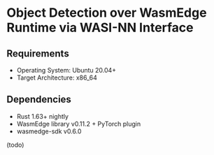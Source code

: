 # Object Detection over WasmEdge Runtime via WASI-NN Interface

## Requirements

- Operating System: Ubuntu 20.04+
- Target Architecture: x86_64

## Dependencies

- Rust 1.63+ nightly
- WasmEdge library v0.11.2 + PyTorch plugin
- wasmedge-sdk v0.6.0

(todo)
